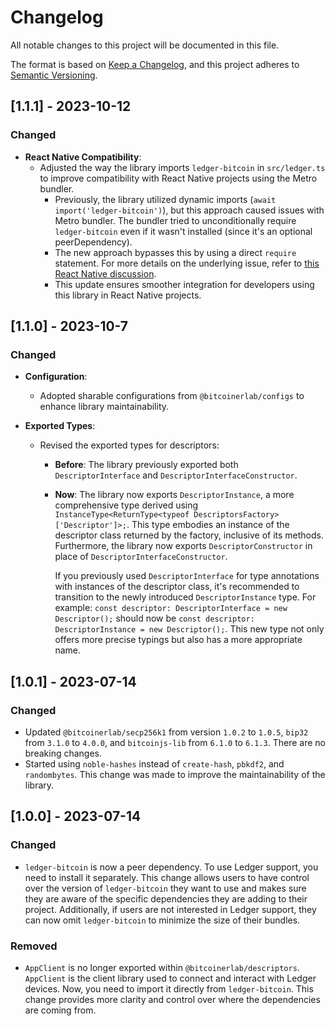 # Changelog

All notable changes to this project will be documented in this file.

The format is based on [Keep a Changelog](https://keepachangelog.com/en/1.0.0/),
and this project adheres to [Semantic Versioning](https://semver.org/spec/v2.0.0.html).

## [1.1.1] - 2023-10-12

### Changed

- **React Native Compatibility**:
  - Adjusted the way the library imports `ledger-bitcoin` in `src/ledger.ts` to improve compatibility with React Native projects using the Metro bundler.
    - Previously, the library utilized dynamic imports (`await import('ledger-bitcoin')`), but this approach caused issues with Metro bundler. The bundler tried to unconditionally require `ledger-bitcoin` even if it wasn't installed (since it's an optional peerDependency).
    - The new approach bypasses this by using a direct `require` statement. For more details on the underlying issue, refer to [this React Native discussion](https://github.com/react-native-community/discussions-and-proposals/issues/120).
    - This update ensures smoother integration for developers using this library in React Native projects.

## [1.1.0] - 2023-10-7

### Changed

- **Configuration**:
  - Adopted sharable configurations from `@bitcoinerlab/configs` to enhance library maintainability.

- **Exported Types**:
  - Revised the exported types for descriptors:
    - **Before**: The library previously exported both `DescriptorInterface` and `DescriptorInterfaceConstructor`.
    - **Now**: The library now exports `DescriptorInstance`, a more comprehensive type derived using `InstanceType<ReturnType<typeof DescriptorsFactory>['Descriptor']>;`. This type embodies an instance of the descriptor class returned by the factory, inclusive of its methods. Furthermore, the library now exports `DescriptorConstructor` in place of `DescriptorInterfaceConstructor`.

      If you previously used `DescriptorInterface` for type annotations with instances of the descriptor class, it's recommended to transition to the newly introduced `DescriptorInstance` type. For example: `const descriptor: DescriptorInterface = new Descriptor();` should now be `const descriptor: DescriptorInstance = new Descriptor();`. This new type not only offers more precise typings but also has a more appropriate name.

## [1.0.1] - 2023-07-14

### Changed
- Updated `@bitcoinerlab/secp256k1` from version `1.0.2` to `1.0.5`, `bip32` from `3.1.0` to `4.0.0`, and `bitcoinjs-lib` from `6.1.0` to `6.1.3`. There are no breaking changes.
- Started using `noble-hashes` instead of `create-hash`, `pbkdf2`, and `randombytes`. This change was made to improve the maintainability of the library.

## [1.0.0] - 2023-07-14

### Changed

- `ledger-bitcoin` is now a peer dependency. To use Ledger support, you need to install it separately. This change allows users to have control over the version of `ledger-bitcoin` they want to use and makes sure they are aware of the specific dependencies they are adding to their project. Additionally, if users are not interested in Ledger support, they can now omit `ledger-bitcoin` to minimize the size of their bundles.

### Removed

- `AppClient` is no longer exported within `@bitcoinerlab/descriptors`. `AppClient` is the client library used to connect and interact with Ledger devices. Now, you need to import it directly from `ledger-bitcoin`. This change provides more clarity and control over where the dependencies are coming from.
